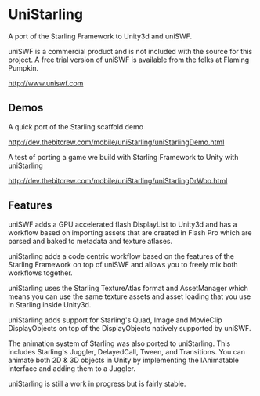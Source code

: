 UniStarling
===========

A port of the Starling Framework to Unity3d and uniSWF.

uniSWF is a commercial product and is not included with the source for this project. A free trial version of uniSWF is available from the folks at Flaming Pumpkin.

http://www.uniswf.com

Demos
-------------------------

A quick port of the Starling scaffold demo 

http://dev.thebitcrew.com/mobile/uniStarling/uniStarlingDemo.html

A test of porting a game we build with Starling Framework to Unity with uniStarling

http://dev.thebitcrew.com/mobile/uniStarling/uniStarlingDrWoo.html

Features
-------------------------

uniSWF adds a GPU accelerated flash DisplayList to Unity3d and has a workflow based on importing assets that are created in Flash Pro which are parsed and baked to metadata and texture atlases.

uniStarling adds a code centric workflow based on the features of the Starling Framework on top of uniSWF and allows you to freely mix both workflows together.

uniStarling uses the Starling TextureAtlas format and AssetManager which means you can use the same texture assets and asset loading that you use in Starling inside Unity3d.

uniStarling adds support for Starling's Quad, Image and MovieClip DisplayObjects on top of the DisplayObjects natively supported by uniSWF.

The animation system of Starling was also ported to uniStarling. This includes Starling's Juggler, DelayedCall, Tween, and Transitions. You can animate both 2D & 3D objects in Unity by implementing the IAnimatable interface and adding them to a Juggler.

uniStarling is still a work in progress but is fairly stable.